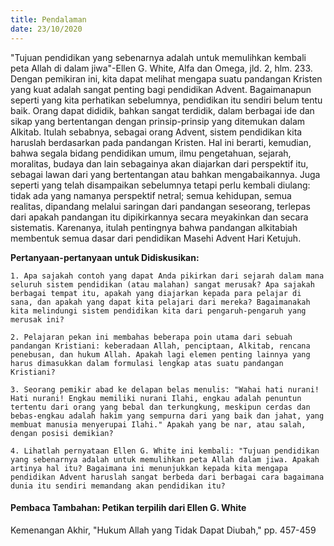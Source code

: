 ```yaml
---
title: Pendalaman
date: 23/10/2020
---
```


"Tujuan pendidikan yang sebenarnya adalah untuk memulihkan kembali peta Allah di dalam jiwa"-Ellen G. White, Alfa dan Omega, jld. 2, hlm. 233. Dengan pemikiran ini, kita dapat melihat mengapa suatu pandangan Kristen yang kuat adalah sangat penting bagi pendidikan Advent. Bagaimanapun seperti yang kita perhatikan sebelumnya, pendidikan itu sendiri belum tentu baik. Orang dapat dididik, bahkan sangat terdidik, dalam berbagai ide dan sikap yang bertentangan dengan prinsip-prinsip yang ditemukan dalam Alkitab. Itulah sebabnya, sebagai orang Advent, sistem pendidikan kita haruslah berdasarkan pada pandangan Kristen. Hal ini berarti, kemudian, bahwa segala bidang pendidikan umum, ilmu pengetahuan, sejarah, moralitas, budaya dan lain sebagainya akan diajarkan dari perspektif itu, sebagai lawan dari yang bertentangan atau bahkan mengabaikannya. Juga seperti yang telah disampaikan sebelumnya tetapi perlu kembali diulang: tidak ada yang namanya perspektif netral; semua kehidupan, semua realitas, dipandang melalui saringan dari pandangan seseorang, terlepas dari apakah pandangan itu dipikirkannya secara meyakinkan dan secara sistematis. Karenanya, itulah pentingnya bahwa pandangan alkitabiah membentuk semua dasar dari pendidikan Masehi Advent Hari Ketujuh.

**Pertanyaan-pertanyaan untuk Didiskusikan:**

`1. Apa sajakah contoh yang dapat Anda pikirkan dari sejarah dalam mana seluruh sistem pendidikan (atau malahan) sangat merusak? Apa sajakah berbagai tempat itu, apakah yang diajarkan kepada para pelajar di sana, dan apakah yang dapat kita pelajari dari mereka? Bagaimanakah kita melindungi sistem pendidikan kita dari pengaruh-pengaruh yang merusak ini?`

`2. Pelajaran pekan ini membahas beberapa poin utama dari sebuah pandangan Kristiani: keberadaan Allah, penciptaan, Alkitab, rencana penebusan, dan hukum Allah. Apakah lagi elemen penting lainnya yang harus dimasukkan dalam formulasi lengkap atas suatu pandangan Kristiani?`

`3. Seorang pemikir abad ke delapan belas menulis: "Wahai hati nurani! Hati nurani! Engkau memiliki nurani Ilahi, engkau adalah penuntun tertentu dari orang yang bebal dan terkungkung, meskipun cerdas dan bebas-engkau adalah hakim yang sempurna dari yang baik dan jahat, yang membuat manusia menyerupai Ilahi." Apakah yang be nar, atau salah, dengan posisi demikian?`

`4. Lihatlah pernyataan Ellen G. White ini kembali: "Tujuan pendidikan yang sebenarnya adalah untuk memulihkan peta Allah dalam jiwa. Apakah artinya hal itu? Bagaimana ini menunjukkan kepada kita mengapa pendidikan Advent haruslah sangat berbeda dari berbagai cara bagaimana dunia itu sendiri memandang akan pendidikan itu?`

#### Pembaca Tambahan: Petikan terpilih dari Ellen G. White

Kemenangan Akhir, "Hukum Allah yang Tidak Dapat Diubah," pp. 457-459